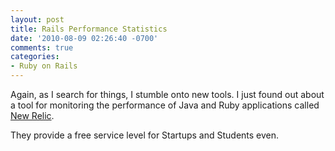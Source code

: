 ```yaml
---
layout: post
title: Rails Performance Statistics
date: '2010-08-09 02:26:40 -0700'
comments: true
categories:
- Ruby on Rails
---
```


Again, as I search for things, I stumble onto new tools. I just found out
about a tool for monitoring the performance of Java and Ruby applications
called [New Relic].

They provide a free service level for Startups and Students even.

[New Relic]: http://www.newrelic.com/
